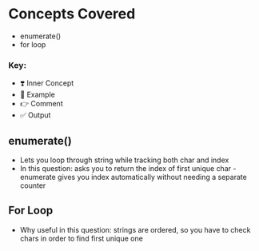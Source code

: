 # Concepts Covered

- enumerate()
- for loop

### Key:
- ❣️ Inner Concept
- 🦋 Example
- 👉 Comment
- ✅ Output

## enumerate()
- Lets you loop through string while tracking both char and index
- In this question: asks you to return the index of first unique char - enumerate gives you index automatically without needing a separate counter

## For Loop
- Why useful in this question: strings are ordered, so you have to check chars in order to find first unique one